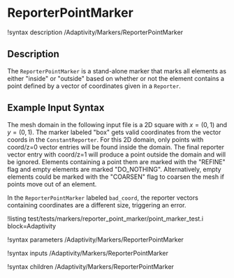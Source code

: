# ReporterPointMarker

!syntax description /Adaptivity/Markers/ReporterPointMarker

## Description

The `ReporterPointMarker` is a stand-alone marker that marks all
elements as either "inside" or "outside" based on whether or not the element contains a point defined by a vector of coordinates given in a `Reporter`.  

## Example Input Syntax

The mesh domain in the following input file is a 2D square with $x=(0,1)$ and $y=(0,1)$.  The marker labeled "box" gets valid coordinates from the vector coords in the `ConstantReporter`.  For this 2D domain, only points with coord/z=0 vector entries will be found inside the domain.  The final reporter vector entry with coord/z=1 will produce a point outside the domain and will be ignored.  Elements containing a point them are marked with the "REFINE" flag and empty elements are marked "DO_NOTHING".  Alternatively, empty elements could be marked with the "COARSEN" flag to coarsen the mesh if points move out of an element.

In the `ReporterPointMarker` labeled `bad_coord`, the reporter vectors containing coordinates are a different size, triggering an error.  

!listing test/tests/markers/reporter_point_marker/point_marker_test.i block=Adaptivity

!syntax parameters /Adaptivity/Markers/ReporterPointMarker

!syntax inputs /Adaptivity/Markers/ReporterPointMarker

!syntax children /Adaptivity/Markers/ReporterPointMarker
